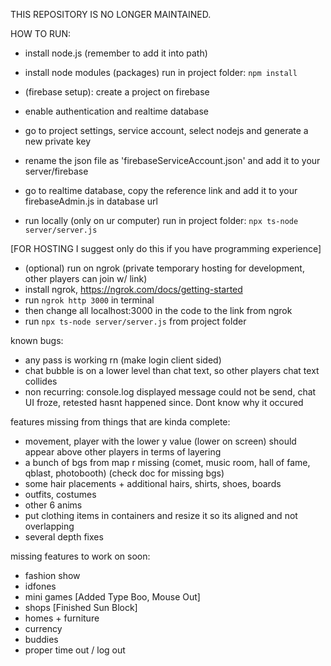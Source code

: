 THIS REPOSITORY IS NO LONGER MAINTAINED.

HOW TO RUN:
- install node.js (remember to add it into path)
- install node modules (packages) run in project folder: `npm install`

- (firebase setup): create a project on firebase
- enable authentication and realtime database
- go to project settings, service account, select nodejs and generate a new private key
- rename the json file as 'firebaseServiceAccount.json' and add it to your server/firebase
- go to realtime database, copy the reference link and add it to your firebaseAdmin.js in database url

- run locally (only on ur computer) run in project folder: `npx ts-node server/server.js`

[FOR HOSTING I suggest only do this if you have programming experience]
- (optional) run on ngrok (private temporary hosting for development, other players can join w/ link)
- install ngrok, https://ngrok.com/docs/getting-started
- run `ngrok http 3000` in terminal
- then change all localhost:3000 in the code to the link from ngrok
- run `npx ts-node server/server.js` from project folder



known bugs:
- any pass is working rn (make login client sided)
- chat bubble is on a lower level than chat text, so other players chat text collides
- non recurring: console.log displayed message could not be send, chat UI froze, retested hasnt happened since. Dont know why it occured

features missing from things that are kinda complete:
- movement, player with the lower y value (lower on screen) should appear above other players in terms of layering
- a bunch of bgs from map r missing (comet, music room, hall of fame, qblast, photobooth) (check doc for missing bgs)
- some hair placements + additional hairs, shirts, shoes, boards
- outfits, costumes
- other 6 anims 
- put clothing items in containers and resize it so its aligned and not overlapping
- several depth fixes

missing features to work on soon:
- fashion show
- idfones
- mini games [Added Type Boo, Mouse Out]
- shops [Finished Sun Block]
- homes + furniture
- currency
- buddies
- proper time out / log out 





